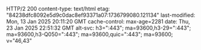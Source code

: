 HTTP/2 200
content-type: text/html
etag: "84238dfc8092e5d9c0dac8ef93371a07:1736799080.121134"
last-modified: Mon, 13 Jan 2025 20:11:20 GMT
cache-control: max-age=2281
date: Thu, 23 Jan 2025 22:51:32 GMT
alt-svc: h3=":443"; ma=93600,h3-29=":443"; ma=93600,h3-Q050=":443"; ma=93600,quic=":443"; ma=93600; v="46,43"